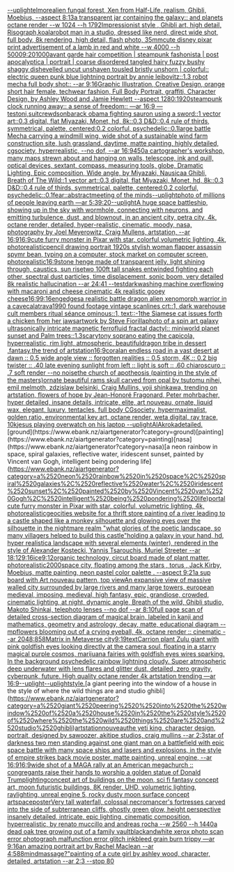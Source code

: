 [--uplight](https://www.ebank.nz/aiartgenerator?category=--uplight)[elmore](https://www.ebank.nz/aiartgenerator?category=elmore)[alien fungal forest, Xen from Half-Life, realism, Ghibli, Moebius, --aspect 8:13](https://www.ebank.nz/aiartgenerator?category=alien%2520fungal%2520forest%2C%2520Xen%2520from%2520Half-Life%2C%2520realism%2C%2520Ghibli%2C%2520Moebius%2C%2520--aspect%25208%3A13)[a transparent jar containing the galaxy:: and planets octane render --w 1024 --h 1792](https://www.ebank.nz/aiartgenerator?category=a%2520transparent%2520jar%2520containing%2520the%2520galaxy%3A%3A%2520and%2520planets%2520octane%2520render%2520--w%25201024%2520--h%25201792)[Impressionist style , Ghibli art, high detail, Risograph,koala](https://www.ebank.nz/aiartgenerator?category=Impressionist%2520style%2520%2C%2520Ghibli%2520art%2C%2520high%2520detail%2C%2520Risograph%2Ckoala)[robot man in a studio, dressed like nerd, direct wide shot, full body, 8k rendering, high detail, flash photo, 35mm](https://www.ebank.nz/aiartgenerator?category=robot%2520man%2520in%2520a%2520studio%2C%2520dressed%2520like%2520nerd%2C%2520direct%2520wide%2520shot%2C%2520full%2520body%2C%25208k%2520rendering%2C%2520high%2520detail%2C%2520flash%2520photo%2C%252035mm)[cute disney pixar print advertisement of a lamb in red and white --w 4000 --h 5000](https://www.ebank.nz/aiartgenerator?category=cute%2520disney%2520pixar%2520print%2520advertisement%2520of%2520a%2520lamb%2520in%2520red%2520and%2520white%2520--w%25204000%2520--h%25205000)[9:20](https://www.ebank.nz/aiartgenerator?category=9%3A20)[1000](https://www.ebank.nz/aiartgenerator?category=1000)[avant garde hair competition | steampunk fashonista | post apocalyptica | portrait | coarse disordered tangled hairy fuzzy bushy shaggy dishevelled uncut unshaven tousled bristly unshorn | colorful:: electric queen punk blue lightning portrait by annie leibovitz::1.3 robot mecha full body shot:: --ar 9:16](https://www.ebank.nz/aiartgenerator?category=avant%2520garde%2520hair%2520competition%2520%7C%2520steampunk%2520fashonista%2520%7C%2520post%2520apocalyptica%2520%7C%2520portrait%2520%7C%2520coarse%2520disordered%2520tangled%2520hairy%2520fuzzy%2520bushy%2520shaggy%2520dishevelled%2520uncut%2520unshaven%2520tousled%2520bristly%2520unshorn%2520%7C%2520colorful%3A%3A%2520electric%2520queen%2520punk%2520blue%2520lightning%2520portrait%2520by%2520annie%2520leibovitz%3A%3A1.3%2520robot%2520mecha%2520full%2520body%2520shot%3A%3A%2520--ar%25209%3A16)[Graphic Illustration, Creative Design, orange short hair female, techwear fashion, Full Body Portrait, graffiti, Character Design, by Ashley Wood and Jamie Hewlett --aspect 1280:1920](https://www.ebank.nz/aiartgenerator?category=Graphic%2520Illustration%2C%2520Creative%2520Design%2C%2520orange%2520short%2520hair%2520female%2C%2520techwear%2520fashion%2C%2520Full%2520Body%2520Portrait%2C%2520graffiti%2C%2520Character%2520Design%2C%2520by%2520Ashley%2520Wood%2520and%2520Jamie%2520Hewlett%2520--aspect%25201280%3A1920)[steampunk clock running away:: a sense of freedom:: —ar 16:9 —test](https://www.ebank.nz/aiartgenerator?category=steampunk%2520clock%2520running%2520away%3A%3A%2520a%2520sense%2520of%2520freedom%3A%3A%2520%E2%80%94ar%252016%3A9%2520%E2%80%94test)[oni,suit](https://www.ebank.nz/aiartgenerator?category=oni%2Csuit)[crewdson](https://www.ebank.nz/aiartgenerator?category=crewdson)[barack obama fighting sauron using a sword::1 vector art::0.3 digital, flat Miyazaki, Monet, hd, 8k::0.3 D&D::0.4 rule of thirds, symmetrical, palette, centered:0.2 colorful, psychedelic::0.1](https://www.ebank.nz/aiartgenerator?category=barack%2520obama%2520fighting%2520sauron%2520using%2520a%2520sword%3A%3A1%2520vector%2520art%3A%3A0.3%2520digital%2C%2520flat%2520Miyazaki%2C%2520Monet%2C%2520hd%2C%25208k%3A%3A0.3%2520D%26D%3A%3A0.4%2520rule%2520of%2520thirds%2C%2520symmetrical%2C%2520palette%2C%2520centered%3A0.2%2520colorful%2C%2520psychedelic%3A%3A0.1)[large battle Mecha carrying a windmill wing, wide shot of a sustainable wind farm construction site, lush grassland, daytime, matte painting, highly detailed, cgsociety, hyperrealistic, --no dof, --ar 16:9](https://www.ebank.nz/aiartgenerator?category=large%2520battle%2520Mecha%2520carrying%2520a%2520windmill%2520wing%2C%2520wide%2520shot%2520of%2520a%2520sustainable%2520wind%2520farm%2520construction%2520site%2C%2520lush%2520grassland%2C%2520daytime%2C%2520matte%2520painting%2C%2520highly%2520detailed%2C%2520cgsociety%2C%2520hyperrealistic%2C%2520--no%2520dof%2C%2520--ar%252016%3A9)[450](https://www.ebank.nz/aiartgenerator?category=450)[a cartographer's workshop, many maps strewn about and hanging on walls, telescope, ink and quill, optical devices, sextant, compass, measuring tools, globe, Dramatic Lighting, Epic composition, Wide angle, by Miyazaki, Nausicaa Ghibli, Breath of The Wild::1 vector art::0.3 digital, flat Miyazaki, Monet, hd, 8k::0.3 D&D::0.4 rule of thirds, symmetrical, palette, centered:0.2 colorful, psychedelic::0.1](https://www.ebank.nz/aiartgenerator?category=a%2520cartographer%27s%2520workshop%2C%2520many%2520maps%2520strewn%2520about%2520and%2520hanging%2520on%2520walls%2C%2520telescope%2C%2520ink%2520and%2520quill%2C%2520optical%2520devices%2C%2520sextant%2C%2520compass%2C%2520measuring%2520tools%2C%2520globe%2C%2520Dramatic%2520Lighting%2C%2520Epic%2520composition%2C%2520Wide%2520angle%2C%2520by%2520Miyazaki%2C%2520Nausicaa%2520Ghibli%2C%2520Breath%2520of%2520The%2520Wild%3A%3A1%2520vector%2520art%3A%3A0.3%2520digital%2C%2520flat%2520Miyazaki%2C%2520Monet%2C%2520hd%2C%25208k%3A%3A0.3%2520D%26D%3A%3A0.4%2520rule%2520of%2520thirds%2C%2520symmetrical%2C%2520palette%2C%2520centered%3A0.2%2520colorful%2C%2520psychedelic%3A%3A0.1)[fear::abstract](https://www.ebank.nz/aiartgenerator?category=fear%3A%3Aabstract)[meeting of the minds](https://www.ebank.nz/aiartgenerator?category=meeting%2520of%2520the%2520minds)[--uplight](https://www.ebank.nz/aiartgenerator?category=--uplight)[photo of millions of people leaving earth —ar 5:3](https://www.ebank.nz/aiartgenerator?category=photo%2520of%2520millions%2520of%2520people%2520leaving%2520earth%2520%E2%80%94ar%25205%3A3)[9:20](https://www.ebank.nz/aiartgenerator?category=9%3A20)[--uplight](https://www.ebank.nz/aiartgenerator?category=--uplight)[A huge space battleship, showing up in the sky with wormhole, connecting with neurons, and emitting turbulence, dust, and blownout, in an ancient city, petra city, 4k, octane render, detailed, hyper-realistic, cinematic, moody, nasa, photography by Joel Meyerowitz, Craig Mullens, artstation, --ar 16:9](https://www.ebank.nz/aiartgenerator?category=A%2520huge%2520space%2520battleship%2C%2520showing%2520up%2520in%2520the%2520sky%2520with%2520wormhole%2C%2520connecting%2520with%2520neurons%2C%2520and%2520emitting%2520turbulence%2C%2520dust%2C%2520and%2520blownout%2C%2520in%2520an%2520ancient%2520city%2C%2520petra%2520city%2C%25204k%2C%2520octane%2520render%2C%2520detailed%2C%2520hyper-realistic%2C%2520cinematic%2C%2520moody%2C%2520nasa%2C%2520photography%2520by%2520Joel%2520Meyerowitz%2C%2520Craig%2520Mullens%2C%2520artstation%2C%2520--ar%252016%3A9)[16:9](https://www.ebank.nz/aiartgenerator?category=16%3A9)[cute furry monster in Pixar with star, colorful,volumetric lighting, 4k, photorealistic](https://www.ebank.nz/aiartgenerator?category=cute%2520furry%2520monster%2520in%2520Pixar%2520with%2520star%2C%2520colorful%2Cvolumetric%2520lighting%2C%25204k%2C%2520photorealistic)[pencil drawing portrait 1920s stylish woman flapper assassin spy](https://www.ebank.nz/aiartgenerator?category=pencil%2520drawing%2520portrait%25201920s%2520stylish%2520woman%2520flapper%2520assassin%2520spy)[mr bean, typing on a computer, stock market on computer screen, photorealistic](https://www.ebank.nz/aiartgenerator?category=mr%2520bean%2C%2520typing%2520on%2520a%2520computer%2C%2520stock%2520market%2520on%2520computer%2520screen%2C%2520photorealistic)[16:9](https://www.ebank.nz/aiartgenerator?category=16%3A9)[stone henge made of transparent jelly, light shining through, caustics, sun rise](https://www.ebank.nz/aiartgenerator?category=stone%2520henge%2520made%2520of%2520transparent%2520jelly%2C%2520light%2520shining%2520through%2C%2520caustics%2C%2520sun%2520rise)[two 100ft tall snakes entwinded fighting each other, spectral dust particles, time displacement, sonic boom, very detailed 8k realistic hallucination --ar 24:41 --test](https://www.ebank.nz/aiartgenerator?category=two%2520100ft%2520tall%2520snakes%2520entwinded%2520fighting%2520each%2520other%2C%2520spectral%2520dust%2520particles%2C%2520time%2520displacement%2C%2520sonic%2520boom%2C%2520very%2520detailed%25208k%2520realistic%2520hallucination%2520--ar%252024%3A41%2520--test)[dark](https://www.ebank.nz/aiartgenerator?category=dark)[washing machine overflowing with macaroni and cheese cinematic 4k realistic gooey cheese](https://www.ebank.nz/aiartgenerator?category=washing%2520machine%2520overflowing%2520with%2520macaroni%2520and%2520cheese%2520cinematic%25204k%2520realistic%2520gooey%2520cheese)[16:9](https://www.ebank.nz/aiartgenerator?category=16%3A9)[9:16](https://www.ebank.nz/aiartgenerator?category=9%3A16)[eng](https://www.ebank.nz/aiartgenerator?category=eng)[edges](https://www.ebank.nz/aiartgenerator?category=edges)[a realistic battle dragon alien xenomorph warrior in a cave](https://www.ebank.nz/aiartgenerator?category=a%2520realistic%2520battle%2520dragon%2520alien%2520xenomorph%2520warrior%2520in%2520a%2520cave)[calatrava](https://www.ebank.nz/aiartgenerator?category=calatrava)[1990 found footage vintage scanlines crt::1, dark warehouse cult members ritual séance ominous::1, text::-1](https://www.ebank.nz/aiartgenerator?category=1990%2520found%2520footage%2520vintage%2520scanlines%2520crt%3A%3A1%2C%2520dark%2520warehouse%2520cult%2520members%2520ritual%2520s%C3%A9ance%2520ominous%3A%3A1%2C%2520text%3A%3A-1)[the Siamese cat issues forth a chicken from her jaws](https://www.ebank.nz/aiartgenerator?category=the%2520Siamese%2520cat%2520issues%2520forth%2520a%2520chicken%2520from%2520her%2520jaws)[artwork by Steve Fiorilla](https://www.ebank.nz/aiartgenerator?category=artwork%2520by%2520Steve%2520Fiorilla)[photo of a spin art galaxy ultrasonically intricate magnetic ferrofluid fractal dactyl:: miniworld planet sunset and Palm trees::1.3](https://www.ebank.nz/aiartgenerator?category=photo%2520of%2520a%2520spin%2520art%2520galaxy%2520ultrasonically%2520intricate%2520magnetic%2520ferrofluid%2520fractal%2520dactyl%3A%3A%2520miniworld%2520planet%2520sunset%2520and%2520Palm%2520trees%3A%3A1.3)[scary](https://www.ebank.nz/aiartgenerator?category=scary)[tony soprano eating the capicola, hyperrealistic,  rim light, atmospheric, beautiful](https://www.ebank.nz/aiartgenerator?category=tony%2520soprano%2520eating%2520the%2520capicola%2C%2520hyperrealistic%2C%2520%2520rim%2520light%2C%2520atmospheric%2C%2520beautiful)[dragon tribe in dessert ,fantasy,the trend of artstation](https://www.ebank.nz/aiartgenerator?category=dragon%2520tribe%2520in%2520dessert%2520%2Cfantasy%2Cthe%2520trend%2520of%2520artstation)[16:9](https://www.ebank.nz/aiartgenerator?category=16%3A9)[coral](https://www.ebank.nz/aiartgenerator?category=coral)[an endless road in a vast desert at dawn :: 0.5 wide angle view :: forgotten realities :: 0.5 storm, 4K,:: 0.2 big twister :: .40 late evening sunlight from left :: light is soft :: .60 chiaroscuro  :: .7 soft render --no noise](https://www.ebank.nz/aiartgenerator?category=an%2520endless%2520road%2520in%2520a%2520vast%2520desert%2520at%2520dawn%2520%3A%3A%25200.5%2520wide%2520angle%2520view%2520%3A%3A%2520forgotten%2520realities%2520%3A%3A%25200.5%2520storm%2C%25204K%2C%3A%3A%25200.2%2520big%2520twister%2520%3A%3A%2520.40%2520late%2520evening%2520sunlight%2520from%2520left%2520%3A%3A%2520light%2520is%2520soft%2520%3A%3A%2520.60%2520chiaroscuro%2520%2520%3A%3A%2520.7%2520soft%2520render%2520--no%2520noise)[the church of apotheosis (painting in the style of the masters)](https://www.ebank.nz/aiartgenerator?category=the%2520church%2520of%2520apotheosis%2520%28painting%2520in%2520the%2520style%2520of%2520the%2520masters%29)[ornate beautiful rams skull carved from opal by tsutomu nihei, emil melmoth, zdzislaw belsinki, Craig Mullins, yoji shinkawa, trending on artstation, flowers of hope by Jean-Honoré Fragonard, Peter mohrbacher, hyper detailed, insane details, intricate, elite, art nouveau, ornate, liquid wax, elegant, luxury, tentacles, full body CGsociety, hypermaximalist, golden ratio, environmental key art, octane render, weta digital, ray trace, 10k](https://www.ebank.nz/aiartgenerator?category=ornate%2520beautiful%2520rams%2520skull%2520carved%2520from%2520opal%2520by%2520tsutomu%2520nihei%2C%2520emil%2520melmoth%2C%2520zdzislaw%2520belsinki%2C%2520Craig%2520Mullins%2C%2520yoji%2520shinkawa%2C%2520trending%2520on%2520artstation%2C%2520flowers%2520of%2520hope%2520by%2520Jean-Honor%C3%A9%2520Fragonard%2C%2520Peter%2520mohrbacher%2C%2520hyper%2520detailed%2C%2520insane%2520details%2C%2520intricate%2C%2520elite%2C%2520art%2520nouveau%2C%2520ornate%2C%2520liquid%2520wax%2C%2520elegant%2C%2520luxury%2C%2520tentacles%2C%2520full%2520body%2520CGsociety%2C%2520hypermaximalist%2C%2520golden%2520ratio%2C%2520environmental%2520key%2520art%2C%2520octane%2520render%2C%2520weta%2520digital%2C%2520ray%2520trace%2C%252010k)[jesus playing overwatch on his laptop --uplight](https://www.ebank.nz/aiartgenerator?category=jesus%2520playing%2520overwatch%2520on%2520his%2520laptop%2520--uplight)[AlAkroka](https://www.ebank.nz/aiartgenerator?category=AlAkroka)[detailed.](https://www.ebank.nz/aiartgenerator?category=detailed.)[ground](https://www.ebank.nz/aiartgenerator?category=ground)[painting](https://www.ebank.nz/aiartgenerator?category=painting)[nasa](https://www.ebank.nz/aiartgenerator?category=nasa)[a neon rainbow in space, spiral galaxies, reflective water, iridescent sunset, painted by Vincent van Gogh, intelligent being pondering life](https://www.ebank.nz/aiartgenerator?category=a%2520neon%2520rainbow%2520in%2520space%2C%2520spiral%2520galaxies%2C%2520reflective%2520water%2C%2520iridescent%2520sunset%2C%2520painted%2520by%2520Vincent%2520van%2520Gogh%2C%2520intelligent%2520being%2520pondering%2520life)[portal](https://www.ebank.nz/aiartgenerator?category=portal)[cute furry monster in Pixar with star, colorful, volumetric lighting, 4k, photorealistic](https://www.ebank.nz/aiartgenerator?category=cute%2520furry%2520monster%2520in%2520Pixar%2520with%2520star%2C%2520colorful%2C%2520volumetric%2520lighting%2C%25204k%2C%2520photorealistic)[geocities website for a thrift store painting of a river leading to a castle shaped like a monkey silhouette and glowing eyes over the silhouette in the nightmare realm "what glories of the poetic landscape, so many villagers helped to build this castle"](https://www.ebank.nz/aiartgenerator?category=geocities%2520website%2520for%2520a%2520thrift%2520store%2520painting%2520of%2520a%2520river%2520leading%2520to%2520a%2520castle%2520shaped%2520like%2520a%2520monkey%2520silhouette%2520and%2520glowing%2520eyes%2520over%2520the%2520silhouette%2520in%2520the%2520nightmare%2520realm%2520%22what%2520glories%2520of%2520the%2520poetic%2520landscape%2C%2520so%2520many%2520villagers%2520helped%2520to%2520build%2520this%2520castle%22)[holding a galaxy in your hand, hd, hyper realistic](https://www.ebank.nz/aiartgenerator?category=holding%2520a%2520galaxy%2520in%2520your%2520hand%2C%2520hd%2C%2520hyper%2520realistic)[a landscape with several elements (winter), rendered in the style of Alexander Kostecki, Yannis Tsarouchis, Muriel Streeter  --ar 18:12](https://www.ebank.nz/aiartgenerator?category=a%2520landscape%2520with%2520several%2520elements%2520%28winter%29%2C%2520rendered%2520in%2520the%2520style%2520of%2520Alexander%2520Kostecki%2C%2520Yannis%2520Tsarouchis%2C%2520Muriel%2520Streeter%2520%2520--ar%252018%3A12)[9:16](https://www.ebank.nz/aiartgenerator?category=9%3A16)[ice](https://www.ebank.nz/aiartgenerator?category=ice)[9:12](https://www.ebank.nz/aiartgenerator?category=9%3A12)[organic technology, circut board made of plant matter, photorealistic](https://www.ebank.nz/aiartgenerator?category=organic%2520technology%2C%2520circut%2520board%2520made%2520of%2520plant%2520matter%2C%2520photorealistic)[2000](https://www.ebank.nz/aiartgenerator?category=2000)[space city, floating among the stars , torus  , Jack Kirby, Moebius, matte painting, neon pastel color palette .  --aspect 9:21](https://www.ebank.nz/aiartgenerator?category=space%2520city%2C%2520floating%2520among%2520the%2520stars%2520%2C%2520torus%2520%2520%2C%2520Jack%2520Kirby%2C%2520Moebius%2C%2520matte%2520painting%2C%2520neon%2520pastel%2520color%2520palette%2520.%2520%2520--aspect%25209%3A21)[a sup board with Art nouveau pattern, top view](https://www.ebank.nz/aiartgenerator?category=a%2520sup%2520board%2520with%2520Art%2520nouveau%2520pattern%2C%2520top%2520view)[An expansive view of massive walled city surrounded by large rivers and many large towers, european medieval, imposing, medieval, high fantasy, epic, grandiose, crowded, cinematic lighting, at night, dynamic angle, Breath of the wild, Ghibli studio, Makoto Shinkai, telephoto lenses --no dof --ar 8:10](https://www.ebank.nz/aiartgenerator?category=An%2520expansive%2520view%2520of%2520massive%2520walled%2520city%2520surrounded%2520by%2520large%2520rivers%2520and%2520many%2520large%2520towers%2C%2520european%2520medieval%2C%2520imposing%2C%2520medieval%2C%2520high%2520fantasy%2C%2520epic%2C%2520grandiose%2C%2520crowded%2C%2520cinematic%2520lighting%2C%2520at%2520night%2C%2520dynamic%2520angle%2C%2520Breath%2520of%2520the%2520wild%2C%2520Ghibli%2520studio%2C%2520Makoto%2520Shinkai%2C%2520telephoto%2520lenses%2520--no%2520dof%2520--ar%25208%3A10)[full page scan of detailed cross-section diagram of magical brain, labeled in kanji and mathematics, geometry and astrology, decay, matte, educational diagram --mp](https://www.ebank.nz/aiartgenerator?category=full%2520page%2520scan%2520of%2520detailed%2520cross-section%2520diagram%2520of%2520magical%2520brain%2C%2520labeled%2520in%2520kanji%2520and%2520mathematics%2C%2520geometry%2520and%2520astrology%2C%2520decay%2C%2520matte%2C%2520educational%2520diagram%2520--mp)[flowers blooming out of a crying eyeball, 4k, octane render :: cinematic --ar 2048:858](https://www.ebank.nz/aiartgenerator?category=flowers%2520blooming%2520out%2520of%2520a%2520crying%2520eyeball%2C%25204k%2C%2520octane%2520render%2520%3A%3A%2520cinematic%2520--ar%25202048%3A858)[Matrix in Metaverse city](https://www.ebank.nz/aiartgenerator?category=Matrix%2520in%2520Metaverse%2520city)[9:19](https://www.ebank.nz/aiartgenerator?category=9%3A19)[text](https://www.ebank.nz/aiartgenerator?category=text)[Carrion plant Zulu giant with pink goldfish eyes looking directly at the camera soul, floating in a starry magical purple cosmos, marijuana fairies with goldfish eyes wires sparking. In the background psychedelic rainbow lightning cloudy. Super atmospheric deep underwater with lens flares and glitter dust, detailed, zero gravity, cyberpunk, future. High quality octane render 4k artstation trending —ar 16:9](https://www.ebank.nz/aiartgenerator?category=Carrion%2520plant%2520Zulu%2520giant%2520with%2520pink%2520goldfish%2520eyes%2520looking%2520directly%2520at%2520the%2520camera%2520soul%2C%2520floating%2520in%2520a%2520starry%2520magical%2520purple%2520cosmos%2C%2520marijuana%2520fairies%2520with%2520goldfish%2520eyes%2520wires%2520sparking.%2520In%2520the%2520background%2520psychedelic%2520rainbow%2520lightning%2520cloudy.%2520Super%2520atmospheric%2520deep%2520underwater%2520with%2520lens%2520flares%2520and%2520glitter%2520dust%2C%2520detailed%2C%2520zero%2520gravity%2C%2520cyberpunk%2C%2520future.%2520High%2520quality%2520octane%2520render%25204k%2520artstation%2520trending%2520%E2%80%94ar%252016%3A9)[--uplight](https://www.ebank.nz/aiartgenerator?category=--uplight)[--uplight](https://www.ebank.nz/aiartgenerator?category=--uplight)[style.](https://www.ebank.nz/aiartgenerator?category=style.)[a giant peering  into the window of a house in the style of where the wild things are and studio ghibli](https://www.ebank.nz/aiartgenerator?category=a%2520giant%2520peering%2520%2520into%2520the%2520window%2520of%2520a%2520house%2520in%2520the%2520style%2520of%2520where%2520the%2520wild%2520things%2520are%2520and%2520studio%2520ghibli)[artstation](https://www.ebank.nz/aiartgenerator?category=artstation)[nouveau](https://www.ebank.nz/aiartgenerator?category=nouveau)[the yeti king, character design, portrait, designed by sawoozer, akitipe studios, craig mullins --ar 2:3](https://www.ebank.nz/aiartgenerator?category=the%2520yeti%2520king%2C%2520character%2520design%2C%2520portrait%2C%2520designed%2520by%2520sawoozer%2C%2520akitipe%2520studios%2C%2520craig%2520mullins%2520--ar%25202%3A3)[star of darkness two men standing against one giant man on a battlefield with epic space battle with many space ships and lasers and explosions, in the style of empire strikes back movie poster, matte painting, unreal engine, --ar 16:9](https://www.ebank.nz/aiartgenerator?category=star%2520of%2520darkness%2520two%2520men%2520standing%2520against%2520one%2520giant%2520man%2520on%2520a%2520battlefield%2520with%2520epic%2520space%2520battle%2520with%2520many%2520space%2520ships%2520and%2520lasers%2520and%2520explosions%2C%2520in%2520the%2520style%2520of%2520empire%2520strikes%2520back%2520movie%2520poster%2C%2520matte%2520painting%2C%2520unreal%2520engine%2C%2520--ar%252016%3A9)[16:9](https://www.ebank.nz/aiartgenerator?category=16%3A9)[wide shot of a MAGA rally at an American megachurch :: congregants raise their hands to worship a golden statue of Donald Trump](https://www.ebank.nz/aiartgenerator?category=wide%2520shot%2520of%2520a%2520MAGA%2520rally%2520at%2520an%2520American%2520megachurch%2520%3A%3A%2520congregants%2520raise%2520their%2520hands%2520to%2520worship%2520a%2520golden%2520statue%2520of%2520Donald%2520Trump)[lighting](https://www.ebank.nz/aiartgenerator?category=lighting)[concept art of buildings on the moon, sci fi fantasy concept art, moon futuristic buildings, 8K render, UHD, volumetric lighting, raylighting, unreal engine 5, rocky dusty moon surface concept art](https://www.ebank.nz/aiartgenerator?category=concept%2520art%2520of%2520buildings%2520on%2520the%2520moon%2C%2520sci%2520fi%2520fantasy%2520concept%2520art%2C%2520moon%2520futuristic%2520buildings%2C%25208K%2520render%2C%2520UHD%2C%2520volumetric%2520lighting%2C%2520raylighting%2C%2520unreal%2520engine%25205%2C%2520rocky%2520dusty%2520moon%2520surface%2520concept%2520art)[space](https://www.ebank.nz/aiartgenerator?category=space)[poster](https://www.ebank.nz/aiartgenerator?category=poster)[Very tall waterfall, colossal necromancer's fortresses carved into the side of subterranean cliffs, ghostly green glow, height perspective insanely detailed, intricate, epic lighting, cinematic composition, hyperrealistic, by renato muccillo and andreas rocha  --w 2560 --h 1440](https://www.ebank.nz/aiartgenerator?category=Very%2520tall%2520waterfall%2C%2520colossal%2520necromancer%27s%2520fortresses%2520carved%2520into%2520the%2520side%2520of%2520subterranean%2520cliffs%2C%2520ghostly%2520green%2520glow%2C%2520height%2520perspective%2520insanely%2520detailed%2C%2520intricate%2C%2520epic%2520lighting%2C%2520cinematic%2520composition%2C%2520hyperrealistic%2C%2520by%2520renato%2520muccillo%2520and%2520andreas%2520rocha%2520%2520--w%25202560%2520--h%25201440)[a dead oak tree growing out of a family vault](https://www.ebank.nz/aiartgenerator?category=a%2520dead%2520oak%2520tree%2520growing%2520out%2520of%2520a%2520family%2520vault)[blackandwhite xerox photo scan error photograph malfunction error glitch inkbleed grain burn trippy —ar 9:16](https://www.ebank.nz/aiartgenerator?category=blackandwhite%2520xerox%2520photo%2520scan%2520error%2520photograph%2520malfunction%2520error%2520glitch%2520inkbleed%2520grain%2520burn%2520trippy%2520%E2%80%94ar%25209%3A16)[an amazing portrait art by Rachel Maclean --ar 4:5](https://www.ebank.nz/aiartgenerator?category=an%2520amazing%2520portrait%2520art%2520by%2520Rachel%2520Maclean%2520--ar%25204%3A5)[88](https://www.ebank.nz/aiartgenerator?category=88)[mind](https://www.ebank.nz/aiartgenerator?category=mind)[massage?"](https://www.ebank.nz/aiartgenerator?category=massage%3F%22)[painting of a cute girl by ashley wood, character, detailed, artstation --ar 2:3 --stop 80](https://www.ebank.nz/aiartgenerator?category=painting%2520of%2520a%2520cute%2520girl%2520by%2520ashley%2520wood%2C%2520character%2C%2520detailed%2C%2520artstation%2520--ar%25202%3A3%2520--stop%252080)